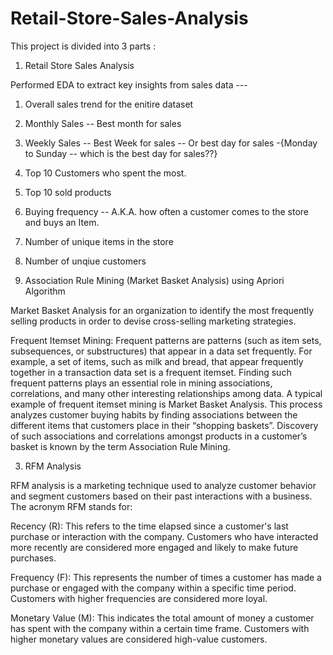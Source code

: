 # Retail-Store-Sales-Analysis

This project is divided into 3 parts :

1. Retail Store Sales Analysis

Performed EDA to extract key insights from sales data --- 

1. Overall sales trend for the enitire dataset
2. Monthly Sales -- Best month for sales
3. Weekly Sales -- Best Week for sales -- Or best day for sales -{Monday to Sunday -- which is the best day for sales??}
4. Top 10 Customers who spent the most.
5. Top 10 sold products
6. Buying frequency -- A.K.A. how often a customer comes to the store and buys an Item.
7. Number of unique items in the store
8. Number of unqiue customers

2. Association Rule Mining (Market Basket Analysis) using Apriori Algorithm


Market Basket Analysis for an organization to identify the most frequently selling products in order to devise cross-selling marketing strategies.

Frequent Itemset Mining:
Frequent patterns are patterns (such as item sets, subsequences, or substructures) that appear in a data set frequently. For example, a set of items, such as milk and bread, that appear frequently together in a transaction data set is a frequent itemset. Finding such frequent patterns plays an essential role in mining associations, correlations, and many other interesting relationships among data. A typical example of frequent itemset mining is Market Basket Analysis. This process analyzes customer buying habits by finding associations between the different items that customers place in their “shopping baskets”. Discovery of such associations and correlations amongst products in a customer’s basket is known by the term Association Rule Mining.


3. RFM Analysis


RFM analysis is a marketing technique used to analyze customer behavior and segment customers based on their past interactions with a business. The acronym RFM stands for:

Recency (R): This refers to the time elapsed since a customer's last purchase or interaction with the company. Customers who have interacted more recently are considered more engaged and likely to make future purchases.

Frequency (F): This represents the number of times a customer has made a purchase or engaged with the company within a specific time period. Customers with higher frequencies are considered more loyal.

Monetary Value (M): This indicates the total amount of money a customer has spent with the company within a certain time frame. Customers with higher monetary values are considered high-value customers.

